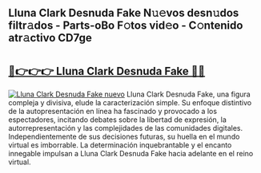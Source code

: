 ## Lluna Clark Desnuda Fake N𝚞𝚎vos desn𝚞dos filtr𝚊dos - Parts-oBo F𝚘tos vid𝚎o - C𝚘ntenido atr𝚊ctivo CD7ge

# <h2><a href="http://mb9stk.tromn.icu/?c=Lluna+Clark+Desnuda+Fake">🔗👉👉👉 Lluna Clark Desnuda Fake 🔗🔗</a></h2>

[![Lluna Clark Desnuda Fake nuevo](https://i.imgur.com/pEAQMta.gif)](http://mb9stk.tromn.icu/?c=Lluna+Clark+Desnuda+Fake)
Lluna Clark Desnuda Fake, una figura compleja y divisiva, elude la caracterización simple. Su enfoque distintivo de la autopresentación en línea ha fascinado y provocado a los espectadores, incitando debates sobre la libertad de expresión, la autorrepresentación y las complejidades de las comunidades digitales. Independientemente de sus decisiones futuras, su huella en el mundo virtual es imborrable. La determinación inquebrantable y el encanto innegable impulsan a Lluna Clark Desnuda Fake hacia adelante en el reino virtual.
